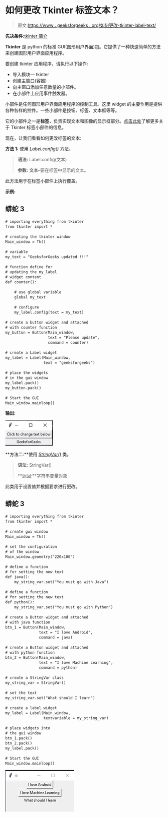 # 如何更改 Tkinter 标签文本？

> 原文:[https://www . geeksforgeeks . org/如何更改-tkinter-label-text/](https://www.geeksforgeeks.org/how-to-change-the-tkinter-label-text/)

**先决条件:**[tkinter 简介](https://www.geeksforgeeks.org/python-gui-tkinter/)

**Tkinter** 是 python 的标准 GUI(图形用户界面)包。它提供了一种快速简单的方法来创建图形用户界面应用程序。

要创建 tkinter 应用程序，请执行以下操作:

*   导入模块— tkinter
*   创建主窗口(容器)
*   向主窗口添加任意数量的小部件。
*   在小部件上应用事件触发器。

小部件是任何图形用户界面应用程序的控制工具。这里 widget 的主要作用是提供各种各样的控件。一些小部件是按钮、标签、文本框等等。

它的小部件之一是**标签**，负责实现文本和图像的显示框部分。[点击此处](https://www.geeksforgeeks.org/python-tkinter-label/)了解更多关于 Tkinter 标签小部件的信息。

现在，让我们看看如何更改标签的文本:

**方法 1:** 使用 *Label.config()* 方法。

> **语法:** Label.config(文本)
> 
> **参数:** **文本**–要在标签中显示的文本。

此方法用于在标签小部件上执行覆盖。

**示例:**

## 蟒蛇 3

```
# importing everything from tkinter
from tkinter import *

# creating the tkinter window
Main_window = Tk()

# variable
my_text = "GeeksforGeeks updated !!!"

# function define for
# updating the my_label
# widget content
def counter():

    # use global variable
    global my_text

    # configure
    my_label.config(text = my_text)

# create a button widget and attached  
# with counter function  
my_button = Button(Main_window,
                   text = "Please update",
                   command = counter)

# create a Label widget
my_label = Label(Main_window,
                 text = "geeksforgeeks")

# place the widgets
# in the gui window
my_label.pack()
my_button.pack()

# Start the GUI
Main_window.mainloop()
```

**输出:**

![](img/ff1115c50a5c49da9f5cbdd5d1190278.png)

**方法二:**使用 [*StringVar()*](https://www.geeksforgeeks.org/python-setting-and-retrieving-values-of-tkinter-variable/) 类。

> **语法:** StringVar()
> 
> **返回:**字符串变量对象

此类用于设置值并根据要求进行更改。

## 蟒蛇 3

```
# importing everything from tkinter
from tkinter import *

# create gui window
Main_window = Tk()

# set the configuration
# of the window
Main_window.geometry("220x100")

# define a function
# for setting the new text
def java():
    my_string_var.set("You must go with Java")

# define a function
# for setting the new text
def python():
    my_string_var.set("You must go with Python")

# create a Button widget and attached  
# with java function  
btn_1 = Button(Main_window,
               text = "I love Android",
               command = java)

# create a Button widget and attached  
# with python function
btn_2 = Button(Main_window,
               text = "I love Machine Learning",
               command = python)

# create a StringVar class
my_string_var = StringVar()

# set the text
my_string_var.set("What should I learn")

# create a label widget
my_label = Label(Main_window,
                 textvariable = my_string_var)

# place widgets into
# the gui window
btn_1.pack()
btn_2.pack()
my_label.pack()

# Start the GUI 
Main_window.mainloop()
```

![](img/651334156a0bd28925d3b3c0cfe2af8f.png)
